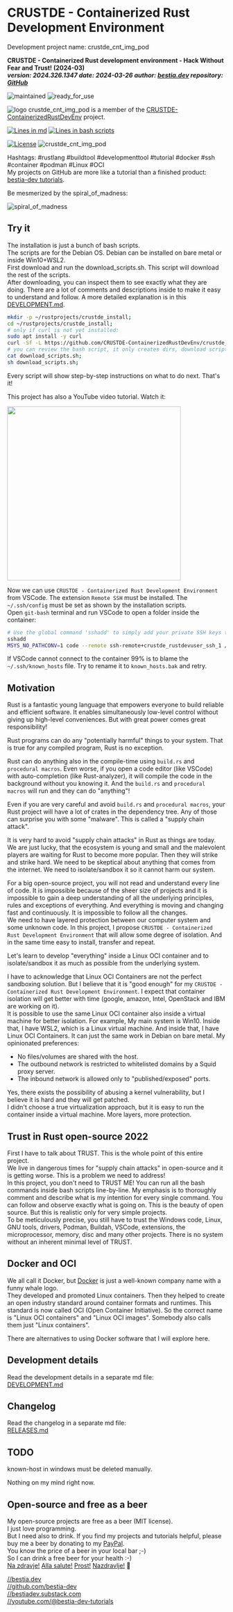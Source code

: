 [//]: # (auto_md_to_doc_comments segment start A)

# CRUSTDE - Containerized Rust Development Environment

Development project name: crustde_cnt_img_pod

**CRUSTDE - Containerized Rust development environment - Hack Without Fear and Trust! (2024-03)**  
***version: 2024.326.1347  date: 2024-03-26 author: [bestia.dev](https://bestia.dev) repository: [GitHub](https://github.com/CRUSTDE-ContainerizedRustDevEnv/crustde_cnt_img_pod)***  

 ![maintained](https://img.shields.io/badge/maintained-green)
 ![ready_for_use](https://img.shields.io/badge/ready_for_use-green)

 ![logo](https://raw.githubusercontent.com/CRUSTDE-ContainerizedRustDevEnv/CRUSTDE_Containerized_Rust_DevEnv/main/images/crustde_250x250.png)
 crustde_cnt_img_pod is a member of the [CRUSTDE-ContainerizedRustDevEnv](https://github.com/orgs/CRUSTDE-ContainerizedRustDevEnv/repositories?q=sort%3Aname-asc) project.

 [![Lines in md](https://img.shields.io/badge/Lines_in_markdown-932-green.svg)](https://github.com/CRUSTDE-ContainerizedRustDevEnv/crustde_cnt_img_pod/)
 [![Lines in bash scripts](https://img.shields.io/badge/Lines_in_bash_scripts-1535-blue.svg)](https://github.com/CRUSTDE-ContainerizedRustDevEnv/crustde_cnt_img_pod/)

 [![License](https://img.shields.io/badge/license-MIT-blue.svg)](https://github.com/CRUSTDE-ContainerizedRustDevEnv/crustde_cnt_img_pod/blob/master/LICENSE)
 ![crustde_cnt_img_pod](https://bestia.dev/webpage_hit_counter/get_svg_image/138544014.svg)

Hashtags: #rustlang #buildtool #developmenttool #tutorial #docker #ssh #container #podman #Linux #OCI  
My projects on GitHub are more like a tutorial than a finished product: [bestia-dev tutorials](https://github.com/bestia-dev/tutorials_rust_wasm).  

Be mesmerized by the spiral_of_madness:

![spiral_of_madness](https://github.com/CRUSTDE-ContainerizedRustDevEnv/crustde_cnt_img_pod/raw/main/images/spiral_of_madness.png "spiral_of_madness")

## Try it

The installation is just a bunch of bash scripts.  
The scripts are for the Debian OS. Debian can be installed on bare metal or inside Win10+WSL2.  
First download and run the download_scripts.sh. This script will download the rest of the scripts.  
After downloading, you can inspect them to see exactly what they are doing. There are a lot of comments and descriptions inside to make it easy to understand and follow. A more detailed explanation is in this [DEVELOPMENT.md](DEVELOPMENT.md).  

```bash
mkdir -p ~/rustprojects/crustde_install;
cd ~/rustprojects/crustde_install;
# only if curl is not yet installed:
sudo apt install -y curl
curl -Sf -L https://github.com/CRUSTDE-ContainerizedRustDevEnv/crustde_cnt_img_pod/raw/main/crustde_install/download_scripts.sh --output download_scripts.sh;
# you can review the bash script, it only creates dirs, download scripts and suggests what script to run next
cat download_scripts.sh; 
sh download_scripts.sh;
```

Every script will show step-by-step instructions on what to do next. That's it!  

This project has also a YouTube video tutorial. Watch it:
<!-- markdownlint-disable MD033 -->
[<img src="https://bestia.dev/youtube/crustde_cnt_img_pod.jpg" width="400px">](https://bestia.dev/youtube/crustde_cnt_img_pod.html)
<!-- markdownlint-enable MD033 -->

Now we can use `CRUSTDE - Containerized Rust Development Environment` from VSCode. The extension `Remote SSH` must be installed. The `~/.ssh/config`
must be set as shown by the installation scripts.  
Open `git-bash` terminal and run VSCode to open a folder inside the container:

```bash
# Use the global command 'sshadd' to simply add your private SSH keys to ssh-agent
sshadd
MSYS_NO_PATHCONV=1 code --remote ssh-remote+crustde_rustdevuser_ssh_1 /home/rustdevuser/rustprojects
```

If VSCode cannot connect to the container 99% is to blame the `~/.ssh/known_hosts` file. Try to rename it to `known_hosts.bak` and retry.

## Motivation

Rust is a fantastic young language that empowers everyone to build reliable and efficient software. It enables simultaneously low-level control without giving up high-level conveniences. But with great power comes great responsibility!

Rust programs can do any "potentially harmful" things to your system. That is true for any compiled program, Rust is no exception.

Rust can do anything also in the compile-time using `build.rs` and `procedural macros`. Even worse, if you open a code editor (like VSCode) with auto-completion (like Rust-analyzer), it will compile the code in the background without you knowing it. And the `build.rs` and `procedural macros` will run and they can do "anything"!

Even if you are very careful and avoid `build.rs` and `procedural macros`, your Rust project will have a lot of crates in the dependency tree. Any of those can surprise you with some "malware". This is called a "supply chain attack".

It is very hard to avoid "supply chain attacks" in Rust as things are today. We are just lucky, that the ecosystem is young and small and the malevolent players are waiting for Rust to become more popular. Then they will strike and strike hard. We need to be skeptical about anything that comes from the internet. We need to isolate/sandbox it so it cannot harm our system.  

For a big open-source project, you will not read and understand every line of code. It is impossible because of the sheer size of projects and it is impossible to gain a deep understanding of all the underlying principles, rules and exceptions of everything. And everything is moving and changing fast and continuously. It is impossible to follow all the changes.  
We need to have layered protection between our computer system and some unknown code. In this project, I propose `CRUSTDE - Containerized Rust Development Environment` that will allow some degree of isolation. And in the same time easy to install, transfer and repeat.  

Let's learn to develop "everything" inside a Linux OCI container and to isolate/sandbox it as much as possible from the underlying system.

I have to acknowledge that Linux OCI Containers are not the perfect sandboxing solution. But I believe that it is "good enough" for my `CRUSTDE - Containerized Rust Development Environment`. I expect that container isolation will get better with time (google, amazon, Intel, OpenStack and IBM are working on it).  
It is possible to use the same Linux OCI container also inside a virtual machine for better isolation. For example, My main system is Win10. Inside that, I have WSL2, which is a Linux virtual machine. And inside that, I have Linux OCI Containers. It can just the same work in Debian on bare metal. My opinionated preferences:  

- No files/volumes are shared with the host.  
- The outbound network is restricted to whitelisted domains by a Squid proxy server.  
- The inbound network is allowed only to "published/exposed" ports.  

Yes, there exists the possibility of abusing a kernel vulnerability, but I believe it is hard and they will get patched.  
I didn't choose a true virtualization approach, but it is easy to run the container inside a virtual machine. More layers, more protection.

## Trust in Rust open-source 2022

First I have to talk about TRUST. This is the whole point of this entire project.  
We live in dangerous times for "supply chain attacks" in open-source and it is getting worse. This is a problem we need to address!  
In this project, you don't need to TRUST ME! You can run all the bash commands inside bash scripts line-by-line. My emphasis is to thoroughly comment and describe what is my intention for every single command. You can follow and observe exactly what is going on. This is the beauty of open source. But this is realistic only for very simple projects.  
To be meticulously precise, you still have to trust the Windows code, Linux, GNU tools, drivers, Podman, Buildah, VSCode, extensions, the microprocessor, memory, disc and many other projects. There is no system without an inherent minimal level of TRUST.

## Docker and OCI

We all call it Docker, but [Docker](https://www.docker.com/) is just a well-known company name with a funny whale logo.  
They developed and promoted Linux containers. Then they helped to create an open industry standard around container formats and runtimes. This standard is now called OCI (Open Container Initiative). So the correct name is "Linux OCI containers" and "Linux OCI images". Somebody also calls them just "Linux containers".

There are alternatives to using Docker software that I will explore here.

## Development details

Read the development details in a separate md file:  
[DEVELOPMENT.md](https://github.com/CRUSTDE-ContainerizedRustDevEnv/crustde_cnt_img_pod/blob/main/DEVELOPMENT.md)

## Changelog

Read the changelog in a separate md file:  
[RELEASES.md](https://github.com/CRUSTDE-ContainerizedRustDevEnv/crustde_cnt_img_pod/blob/main/RELEASES.md)

## TODO

known-host in windows must be deleted manually.

Nothing on my mind right now.  

## Open-source and free as a beer

My open-source projects are free as a beer (MIT license).  
I just love programming.  
But I need also to drink. If you find my projects and tutorials helpful, please buy me a beer by donating to my [PayPal](https://paypal.me/LucianoBestia).  
You know the price of a beer in your local bar ;-)  
So I can drink a free beer for your health :-)  
[Na zdravje!](https://translate.google.com/?hl=en&sl=sl&tl=en&text=Na%20zdravje&op=translate) [Alla salute!](https://dictionary.cambridge.org/dictionary/italian-english/alla-salute) [Prost!](https://dictionary.cambridge.org/dictionary/german-english/prost) [Nazdravlje!](https://matadornetwork.com/nights/how-to-say-cheers-in-50-languages/) 🍻

[//bestia.dev](https://bestia.dev)  
[//github.com/bestia-dev](https://github.com/bestia-dev)  
[//bestiadev.substack.com](https://bestiadev.substack.com)  
[//youtube.com/@bestia-dev-tutorials](https://youtube.com/@bestia-dev-tutorials)  

[//]: # (auto_md_to_doc_comments segment end A)
